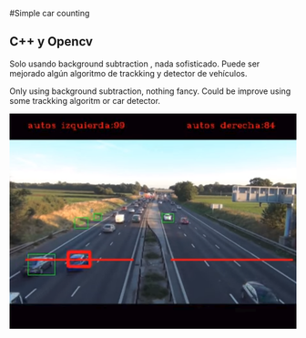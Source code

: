 #Simple car counting
## C++ y Opencv

Solo usando background subtraction , nada sofisticado. Puede ser mejorado algún algoritmo de trackking y detector de vehículos. 

Only using background subtraction, nothing fancy. Could be improve using some trackking algoritm or car detector.


![Screenshot](sc1.png)

